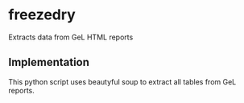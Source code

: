 # freezedry
Extracts data from GeL HTML reports

## Implementation
This python script uses beautyful soup to extract all tables from GeL reports.

